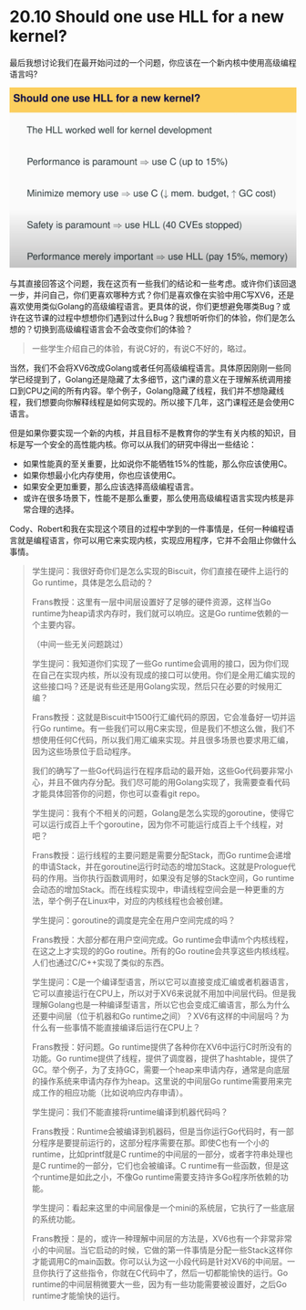 # 20.10 Should one use HLL for a new kernel?

最后我想讨论我们在最开始问过的一个问题，你应该在一个新内核中使用高级编程语言吗?

![](../.gitbook/assets/image%20%28452%29.png)

与其直接回答这个问题，我在这页有一些我们的结论和一些考虑。或许你们该回退一步，并问自己，你们更喜欢哪种方式？你们是喜欢像在实验中用C写XV6，还是喜欢使用类似Golang的高级编程语言。更具体的说，你们更想避免哪类Bug？或许在这节课的过程中想想你们遇到过什么Bug？我想听听你们的体验，你们是怎么想的？切换到高级编程语言会不会改变你们的体验？

> 一些学生介绍自己的体验，有说C好的，有说C不好的，略过。

当然，我们不会将XV6改成Golang或者任何高级编程语言。具体原因刚刚一些同学已经提到了，Golang还是隐藏了太多细节，这门课的意义在于理解系统调用接口到CPU之间的所有内容。举个例子，Golang隐藏了线程，我们并不想隐藏线程，我们想要向你解释线程是如何实现的。所以接下几年，这门课程还是会使用C语言。

但是如果你要实现一个新的内核，并且目标不是教育你的学生有关内核的知识，目标是写一个安全的高性能内核。你可以从我们的研究中得出一些结论：

* 如果性能真的至关重要，比如说你不能牺牲15%的性能，那么你应该使用C。
* 如果你想最小化内存使用，你也应该使用C。
* 如果安全更加重要，那么应该选择高级编程语言。
* 或许在很多场景下，性能不是那么重要，那么使用高级编程语言实现内核是非常合理的选择。

Cody、Robert和我在实现这个项目的过程中学到的一件事情是，任何一种编程语言就是编程语言，你可以用它来实现内核，实现应用程序，它并不会阻止你做什么事情。

> 学生提问：我很好奇你们是怎么实现的Biscuit，你们直接在硬件上运行的Go runtime，具体是怎么启动的？
>
> Frans教授：这里有一层中间层设置好了足够的硬件资源，这样当Go runtime为heap请求内存时，我们就可以响应。这是Go runtime依赖的一个主要内容。
>
> （中间一些无关问题跳过）
>
> 学生提问：我知道你们实现了一些Go runtime会调用的接口，因为你们现在自己在实现内核，所以没有现成的接口可以使用。你们是全用汇编实现的这些接口吗？还是说有些还是用Golang实现，然后只在必要的时候用汇编？
>
> Frans教授：这就是Biscuit中1500行汇编代码的原因，它会准备好一切并运行Go runtime。有一些我们可以用C来实现，但是我们不想这么做，我们不想使用任何C代码，所以我们用汇编来实现。并且很多场景也要求用汇编，因为这些场景位于启动程序。
>
> 我们的确写了一些Go代码运行在程序启动的最开始，这些Go代码要非常小心，并且不做内存分配。我们尽可能的用Golang实现了，我需要查看代码才能具体回答你的问题，你也可以查看git repo。
>
> 学生提问：我有个不相关的问题，Golang是怎么实现的goroutine，使得它可以运行成百上千个goroutine，因为你不可能运行成百上千个线程，对吧？
>
> Frans教授：运行线程的主要问题是需要分配Stack，而Go runtime会递增的申请Stack，并在goroutine运行时动态的增加Stack。这就是Prologue代码的作用。当你执行函数调用时，如果没有足够的Stack空间，Go runtime会动态的增加Stack。而在线程实现中，申请线程空间会是一种更重的方法，举个例子在Linux中，对应的内核线程也会被创建。
>
> 学生提问：goroutine的调度是完全在用户空间完成的吗？
>
> Frans教授：大部分都在用户空间完成。Go runtime会申请m个内核线程，在这之上才实现的的Go routine。所有的Go routine会共享这些内核线程。人们也通过C/C++实现了类似的东西。
>
> 学生提问：C是一个编译型语言，所以它可以直接变成汇编或者机器语言，它可以直接运行在CPU上，所以对于XV6来说就不用加中间层代码。但是我理解Golang也是一种编译型语言，所以它也会变成汇编语言，那么为什么还要中间层（位于机器和Go runtime之间）？XV6有这样的中间层吗？为什么有一些事情不能直接编译后运行在CPU上？
>
> Frans教授：好问题。Go runtime提供了各种你在XV6中运行C时所没有的功能。Go runtime提供了线程，提供了调度器，提供了hashtable，提供了GC。举个例子，为了支持GC，需要一个heap来申请内存，通常是向底层的操作系统来申请内存作为heap。这里说的中间层Go runtime需要用来完成工作的相应功能（比如说响应内存申请）。
>
> 学生提问：我们不能直接将runtime编译到机器代码吗？
>
> Frans教授：Runtime会被编译到机器码，但是当你运行Go代码时，有一部分程序是要提前运行的，这部分程序需要在那。即使C也有一个小的runtime，比如printf就是C runtime的中间层的一部分，或者字符串处理也是C runtime的一部分，它们也会被编译。C runtime有一些函数，但是这个runtime是如此之小，不像Go runtime需要支持许多Go程序所依赖的功能。
>
> 学生提问：看起来这里的中间层像是一个mini的系统层，它执行了一些底层的系统功能。
>
> Frans教授：是的，或许一种理解中间层的方法是，XV6也有一个非常非常小的中间层。当它启动的时候，它做的第一件事情是分配一些Stack这样你才能调用C的main函数。你可以认为这一小段代码是针对XV6的中间层。一旦你执行了这些指令，你就在C代码中了，然后一切都能愉快的运行。Go runtime的中间层稍微要大一些，因为有一些功能需要被设置好，之后Go runtime才能愉快的运行。

